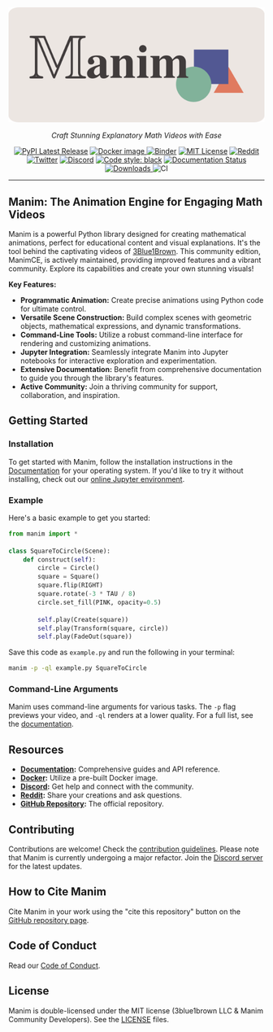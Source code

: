 <p align="center">
    <a href="https://www.manim.community/"><img src="https://raw.githubusercontent.com/ManimCommunity/manim/main/logo/cropped.png" alt="Manim Community"></a>
</p>

<p align="center">
    <i>Craft Stunning Explanatory Math Videos with Ease</i>
</p>

<p align="center">
    <a href="https://pypi.org/project/manim/"><img src="https://img.shields.io/pypi/v/manim.svg?style=flat&logo=pypi" alt="PyPI Latest Release"></a>
    <a href="https://hub.docker.com/r/manimcommunity/manim"><img src="https://img.shields.io/docker/v/manimcommunity/manim?color=%23099cec&label=docker%20image&logo=docker" alt="Docker image"> </a>
    <a href="https://mybinder.org/v2/gh/ManimCommunity/jupyter_examples/HEAD?filepath=basic_example_scenes.ipynb"><img src="https://mybinder.org/badge_logo.svg" alt="Binder"></a>
    <a href="http://choosealicense.com/licenses/mit/"><img src="https://img.shields.io/badge/license-MIT-red.svg?style=flat" alt="MIT License"></a>
    <a href="https://www.reddit.com/r/manim/"><img src="https://img.shields.io/reddit/subreddit-subscribers/manim.svg?color=orange&label=reddit&logo=reddit" alt="Reddit"></a>
    <a href="https://twitter.com/manim_community/"><img src="https://img.shields.io/twitter/url/https/twitter.com/cloudposse.svg?style=social&label=Follow%20%40manim_community" alt="Twitter"></a>
    <a href="https://www.manim.community/discord/"><img src="https://img.shields.io/discord/581738731934056449.svg?label=discord&color=yellow&logo=discord" alt="Discord"></a>
    <a href="https://github.com/psf/black"><img src="https://img.shields.io/badge/code%20style-black-000000.svg" alt="Code style: black"></a>
    <a href="https://docs.manim.community/"><img src="https://readthedocs.org/projects/manimce/badge/?version=latest" alt="Documentation Status"></a>
    <a href="https://pepy.tech/project/manim"><img src="https://pepy.tech/badge/manim/month?" alt="Downloads"> </a>
    <img src="https://github.com/ManimCommunity/manim/workflows/CI/badge.svg" alt="CI">
</p>

---

## Manim: The Animation Engine for Engaging Math Videos

Manim is a powerful Python library designed for creating mathematical animations, perfect for educational content and visual explanations.  It's the tool behind the captivating videos of [3Blue1Brown](https://www.3blue1brown.com/).  This community edition, ManimCE, is actively maintained, providing improved features and a vibrant community.  Explore its capabilities and create your own stunning visuals!

**Key Features:**

*   **Programmatic Animation:**  Create precise animations using Python code for ultimate control.
*   **Versatile Scene Construction:** Build complex scenes with geometric objects, mathematical expressions, and dynamic transformations.
*   **Command-Line Tools:**  Utilize a robust command-line interface for rendering and customizing animations.
*   **Jupyter Integration:** Seamlessly integrate Manim into Jupyter notebooks for interactive exploration and experimentation.
*   **Extensive Documentation:**  Benefit from comprehensive documentation to guide you through the library's features.
*   **Active Community:**  Join a thriving community for support, collaboration, and inspiration.

## Getting Started

### Installation

To get started with Manim, follow the installation instructions in the [Documentation](https://docs.manim.community/en/stable/installation.html) for your operating system. If you'd like to try it without installing, check out our [online Jupyter environment](https://try.manim.community/).

### Example

Here's a basic example to get you started:

```python
from manim import *

class SquareToCircle(Scene):
    def construct(self):
        circle = Circle()
        square = Square()
        square.flip(RIGHT)
        square.rotate(-3 * TAU / 8)
        circle.set_fill(PINK, opacity=0.5)

        self.play(Create(square))
        self.play(Transform(square, circle))
        self.play(FadeOut(square))
```

Save this code as `example.py` and run the following in your terminal:

```bash
manim -p -ql example.py SquareToCircle
```

### Command-Line Arguments

Manim uses command-line arguments for various tasks.  The `-p` flag previews your video, and `-ql` renders at a lower quality. For a full list, see the [documentation](https://docs.manim.community/en/stable/guides/configuration.html).

## Resources

*   **[Documentation](https://docs.manim.community/):** Comprehensive guides and API reference.
*   **[Docker](https://hub.docker.com/r/manimcommunity/manim):**  Utilize a pre-built Docker image.
*   **[Discord](https://www.manim.community/discord/):**  Get help and connect with the community.
*   **[Reddit](https://www.reddit.com/r/manim/):**  Share your creations and ask questions.
*   **[GitHub Repository](https://github.com/ManimCommunity/manim):** The official repository.

## Contributing

Contributions are welcome!  Check the [contribution guidelines](https://docs.manim.community/en/stable/contributing.html).  Please note that Manim is currently undergoing a major refactor. Join the [Discord server](https://www.manim.community/discord/) for the latest updates.

## How to Cite Manim

Cite Manim in your work using the "cite this repository" button on the [GitHub repository page](https://github.com/ManimCommunity/manim).

## Code of Conduct

Read our [Code of Conduct](https://docs.manim.community/en/stable/conduct.html).

## License

Manim is double-licensed under the MIT license (3blue1brown LLC & Manim Community Developers). See the [LICENSE](https://github.com/ManimCommunity/manim/blob/main/LICENSE) files.